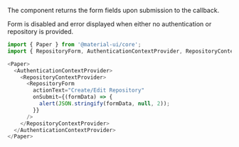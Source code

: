 The component returns the form fields upon submission to the callback.

Form is disabled and error displayed when either no authentication or repository is provided.

```js
import { Paper } from '@material-ui/core';
import { RepositoryForm, AuthenticationContextProvider, RepositoryContextProvider } from 'gitea-react-toolkit';

<Paper>
  <AuthenticationContextProvider>
    <RepositoryContextProvider>
      <RepositoryForm
        actionText="Create/Edit Repository"
        onSubmit={(formData) => {
          alert(JSON.stringify(formData, null, 2));
        }}
      />
    </RepositoryContextProvider>
  </AuthenticationContextProvider>
</Paper>
```